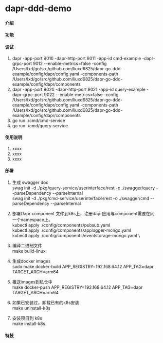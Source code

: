 # dapr-ddd-demo

#### 介绍
<no value>


#### 功能


#### 调试

1. dapr -app-port 9010 -dapr-http-port 9011 -app-id cmd-example   -dapr-grpc-port 9012 --enable-metrics=false -config /Users/lxd/go/src/github.com/liuxd6825/dapr-go-ddd-example/config/dapr/config.yaml -components-path /Users/lxd/go/src/github.com/liuxd6825/dapr-go-ddd-example/config/dapr/components
2. dapr -app-port 9020 -dapr-http-port 9021 -app-id query-example -dapr-grpc-port 9022 --enable-metrics=false -config /Users/lxd/go/src/github.com/liuxd6825/dapr-go-ddd-example/config/dapr/config.yaml -components-path /Users/lxd/go/src/github.com/liuxd6825/dapr-go-ddd-example/config/dapr/components
3. go run ./cmd/cmd-service
4. go run ./cmd/query-service

#### 使用说明

1.  xxxx
2.  xxxx
3.  xxxx


#### 部署
1. 生成 swagger doc \
   swag init -d ./pkg/query-service/userinterface/rest -o ./swagger/query --parseDependency --parseInternal \
   swag init -d ./pkg/cmd-service/userinterface/rest -o ./swagger/cmd  --parseDependency   --parseInternal

2. 部署Dapr component 文件到k8s上，注册dapr应用与component需要在同一个namespace上。\
   kubectl apply ./config/components/pubsub.yaml\
   kubectl apply ./config/components/applogger-mongo.yaml \
   kubectl apply ./config/components/eventstorage-mongo.yaml \

3. 编译二进制文件\
   make build-linux

4. 生成docker images\
   sudo make docker-build APP_REGISTRY=192.168.64.12 APP_TAG=dapr TARGET_ARCH=arm64

5. 推送images到私仓中\
   make docker-push APP_REGISTRY=192.168.64.12 APP_TAG=dapr TARGET_ARCH=arm64

6. 如果已安装过，卸载已有的k8s安装\
   make uninstall-k8s

7. 安装项目到 k8s\
   make install-k8s


#### 特技



